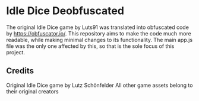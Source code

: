 # Idle Dice Deobfuscated

The original Idle Dice game by Luts91 was translated into obfuscated code by https://obfuscator.io/. This repository aims to make the code much more readable, while making minimal changes to its functionality. 
The main app.js file was the only one affected by this, so that is the sole focus of this project.

## Credits

Original Idle Dice game by Lutz Schönfelder
All other game assets belong to their original creators

